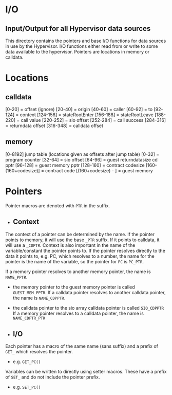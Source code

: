# I/O

## Input/Output for all Hypervisor data sources

This directory contains the pointers and base I/O functions for data sources in use by the Hypervisor.
I/O functions either read from or write to some data available to the hypervisor.
Pointers are locations in memory or calldata.

# Locations
## calldata
[0-20] = offset (ignore)
[20-40] = origin
[40-60] = caller
[60-92] = to
[92-124] = context
[124-156] =  stateRootEnter
[156-188] = stateRootLeave
[188-220] = call value
[220-252] = sio offset
[252-284] = call success
[284-316] = returndata offset
[316-348] = calldata offset

## memory
[0-8192] jump table
(locations given as offsets after jump table)
[0-32] = program counter
[32-64] = sio offset
[64-96] = guest returndatasize cd pptr
[96-128] = guest memory pptr
[128-160] = contract codesize
[160-(160+codesize)] = contract code
[(160+codesize) - ] = guest memory


# Pointers
Pointer macros are denoted with `PTR` in the suffix.
- ## Context
The context of a pointer can be determined by the name. If the pointer points to memory, it will use the base `_PTR` suffix. If it points to calldata, it will use a `_CDPTR`. 
Context is also important in the name of the variable/constant the pointer points to. If the pointer resolves directly to the data it points to, e.g. PC, which resolves to a number, the name for the pointer is the name of the variable, so the pointer for `PC` is `PC_PTR`.

If a memory pointer resolves to another memory pointer, the name is `NAME_PPTR`.
- the memory pointer to the guest memory pointer is called `GUEST_MEM_PPTR`.
If a calldata pointer resolves to another calldata pointer, the name is `NAME_CDPPTR`.
- the calldata pointer to the sio array calldata pointer is called `SIO_CDPPTR`
If a memory pointer resolves to a calldata pointer, the name is `NAME_CDPTR_PTR`

- ## I/O
Each pointer has a macro of the same name (sans suffix) and a prefix of `GET_` which resolves the pointer.
- e.g. `GET_PC()`

Variables can be written to directly using setter macros. These have a prefix of `SET_` and do not include the pointer prefix.
- e.g. `SET_PC()`

